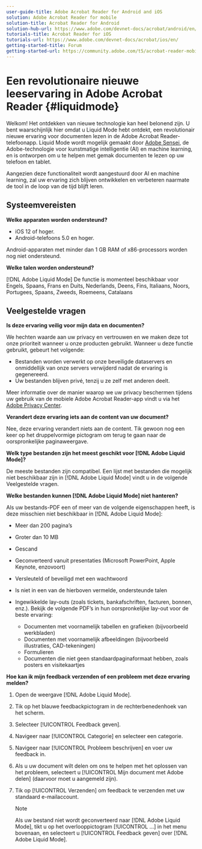 ```yaml
---
user-guide-title: Adobe Acrobat Reader for Android and iOS
solution: Adobe Acrobat Reader for mobile
solution-title: Acrobat Reader for Android
solution-hub-url: https://www.adobe.com/devnet-docs/acrobat/android/en/
tutorials-title: Acrobat Reader for iOS
tutorials-url: https://www.adobe.com/devnet-docs/acrobat/ios/en/
getting-started-title: Forum
getting-started-url: https://community.adobe.com/t5/acrobat-reader-mobile/bd-p/acrobat-reader-mobile?page=1&sort=latest_replies&filter=all
---
```


# Een revolutionaire nieuwe leeservaring in Adobe Acrobat Reader {#liquidmode}

Welkom! Het ontdekken van nieuwe technologie kan heel belonend zijn. U bent waarschijnlijk hier omdat u Liquid Mode hebt ontdekt, een revolutionair nieuwe ervaring voor documenten lezen in de Adobe Acrobat Reader-telefoonapp. Liquid Mode wordt mogelijk gemaakt door [Adobe Sensei](https://www.adobe.com/nl/sensei.html), de Adobe-technologie voor kunstmatige intelligentie (AI) en machine learning, en is ontworpen om u te helpen met gemak documenten te lezen op uw telefoon en tablet.

Aangezien deze functionaliteit wordt aangestuurd door AI en machine learning, zal uw ervaring zich blijven ontwikkelen en verbeteren naarmate de tool in de loop van de tijd blijft leren.

## Systeemvereisten

**Welke apparaten worden ondersteund?**

* iOS 12 of hoger.
* Android-telefoons 5.0 en hoger. 

Android-apparaten met minder dan 1 GB RAM of x86-processors worden nog niet ondersteund.

**Welke talen worden ondersteund?**

[!DNL Adobe Liquid Mode] De functie is momenteel beschikbaar voor Engels, Spaans, Frans en Duits, Nederlands, Deens, Fins, Italiaans, Noors, Portugees, Spaans, Zweeds, Roemeens, Catalaans

## Veelgestelde vragen

**Is deze ervaring veilig voor mijn data en documenten?**

We hechten waarde aan uw privacy en vertrouwen en we maken deze tot onze prioriteit wanneer u onze producten gebruikt. Wanneer u deze functie gebruikt, gebeurt het volgende:

* Bestanden worden verwerkt op onze beveiligde dataservers en onmiddellijk van onze servers verwijderd nadat de ervaring is gegenereerd.
* Uw bestanden blijven privé, tenzij u ze zelf met anderen deelt.

Meer informatie over de manier waarop we uw privacy beschermen tijdens uw gebruik van de mobiele Adobe Acrobat Reader-app vindt u via het [Adobe Privacy Center](https://www.adobe.com/nl/privacy.html).

**Verandert deze ervaring iets aan de content van uw document?**

Nee, deze ervaring verandert niets aan de content. Tik gewoon nog een keer op het druppelvormige pictogram om terug te gaan naar de oorspronkelijke paginaweergave.

**Welk type bestanden zijn het meest geschikt voor [!DNL Adobe Liquid Mode]?**

De meeste bestanden zijn compatibel. Een lijst met bestanden die mogelijk niet beschikbaar zijn in [!DNL Adobe Liquid Mode] vindt u in de volgende Veelgestelde vragen. 

**Welke bestanden kunnen [!DNL Adobe Liquid Mode] niet hanteren?**

Als uw bestands-PDF een of meer van de volgende eigenschappen heeft, is deze misschien niet beschikbaar in [!DNL Adobe Liquid Mode]:

* Meer dan 200 pagina’s
* Groter dan 10 MB
* Gescand
* Geconverteerd vanuit presentaties (Microsoft PowerPoint, Apple Keynote, enzovoort)
* Versleuteld of beveiligd met een wachtwoord
* Is niet in een van de hierboven vermelde, ondersteunde talen
* Ingewikkelde lay-outs (zoals tickets, bankafschriften, facturen, bonnen, enz.). Bekijk de volgende PDF’s in hun oorspronkelijke lay-out voor de beste ervaring:

    * Documenten met voornamelijk tabellen en grafieken (bijvoorbeeld werkbladen)
    * Documenten met voornamelijk afbeeldingen (bijvoorbeeld illustraties, CAD-tekeningen)
    * Formulieren
    * Documenten die niet geen standaardpaginaformaat hebben, zoals posters en visitekaartjes

**Hoe kan ik mijn feedback verzenden of een probleem met deze ervaring melden?**

1. Open de weergave [!DNL Adobe Liquid Mode].
1. Tik op het blauwe feedbackpictogram in de rechterbenedenhoek van het scherm.
1. Selecteer [!UICONTROL Feedback geven].
1. Navigeer naar [!UICONTROL Categorie] en selecteer een categorie.
1. Navigeer naar [!UICONTROL Probleem beschrijven] en voer uw feedback in.
1. Als u uw document wilt delen om ons te helpen met het oplossen van het probleem, selecteert u [!UICONTROL Mijn document met Adobe delen] (daarvoor moet u aangemeld zijn).
1. Tik op [!UICONTROL Verzenden] om feedback te verzenden met uw standaard e-mailaccount.

   >[!NOTE]
   >
   >Als uw bestand niet wordt geconverteerd naar [!DNL Adobe Liquid Mode], tikt u op het overlooppictogram [!UICONTROL ...] in het menu bovenaan, en selecteert u [!UICONTROL Feedback geven] over [!DNL Adobe Liquid Mode].
